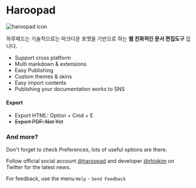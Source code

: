 # Haroopad

![haroopad icon](http://pad.haroopress.com/assets/images/logo-small.png)

하루패드는 기술적으로는 마크다운 포맷을 기반으로 하는 **웹 친화적인 문서 편집도구** 입니다.

* Support cross platform
* Multi markdown & extensions
* Easy Publishing
* Custom themes & skins
* Easy import contents
* Publishing your documentation works to SNS

#### Export

* Export HTML: Option + Cmd + E
* ~~Export PDF: Not Yet~~


### And more?

Don't forget to check Preferences, lots of useful options are there.

Follow official social account [@haroopad](https://twitter.com/haroopad) and developer [@rhiokim](https://twitter.com/rhiokim) on Twitter for the latest news.

For feedback, use the menu `Help` - `Send Feedback`